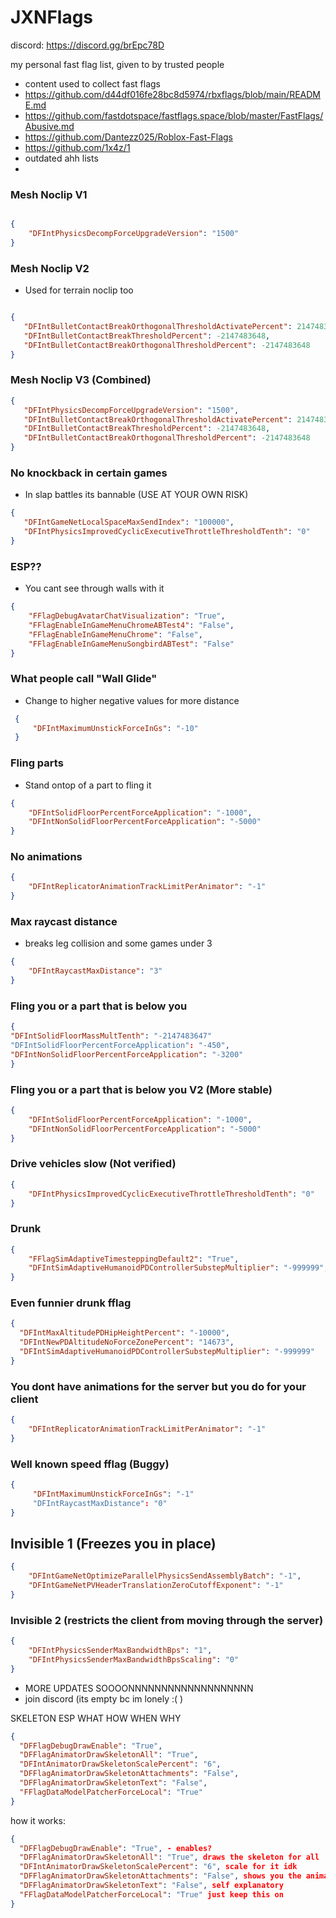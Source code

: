 # JXNFlags

discord: https://discord.gg/brEpc78D

my personal fast flag list, given to by trusted people
- content used to collect fast flags
- https://github.com/d44df016fe28bc8d5974/rbxflags/blob/main/README.md
- https://github.com/fastdotspace/fastflags.space/blob/master/FastFlags/Abusive.md
- https://github.com/Dantezz025/Roblox-Fast-Flags
- https://github.com/1x4z/1
- outdated ahh lists
- 
### Mesh Noclip V1
```json

{
    "DFIntPhysicsDecompForceUpgradeVersion": "1500"
}
```
### Mesh Noclip V2

- Used for terrain noclip too
```json

{
   "DFIntBulletContactBreakOrthogonalThresholdActivatePercent": 2147483647,
   "DFIntBulletContactBreakThresholdPercent": -2147483648,
   "DFIntBulletContactBreakOrthogonalThresholdPercent": -2147483648
}
```
### Mesh Noclip V3 (Combined)
```json
{
   "DFIntPhysicsDecompForceUpgradeVersion": "1500",
   "DFIntBulletContactBreakOrthogonalThresholdActivatePercent": 2147483647,
   "DFIntBulletContactBreakThresholdPercent": -2147483648,
   "DFIntBulletContactBreakOrthogonalThresholdPercent": -2147483648
}
```
### No knockback in certain games
- In slap battles its bannable (USE AT YOUR OWN RISK)
```json
{
   "DFIntGameNetLocalSpaceMaxSendIndex": "100000",
   "DFIntPhysicsImprovedCyclicExecutiveThrottleThresholdTenth": "0"
}
```
### ESP??
- You cant see through walls with it
```json
{
    "FFlagDebugAvatarChatVisualization": "True",
    "FFlagEnableInGameMenuChromeABTest4": "False",
    "FFlagEnableInGameMenuChrome": "False",
    "FFlagEnableInGameMenuSongbirdABTest": "False"
}
```
### What people call "Wall Glide"
- Change to higher negative values for more distance
```json
 {
     "DFIntMaximumUnstickForceInGs": "-10"
 }
```
### Fling parts
- Stand ontop of a part to fling it
```json
{
    "DFIntSolidFloorPercentForceApplication": "-1000",
    "DFIntNonSolidFloorPercentForceApplication": "-5000"
}
```
### No animations
```json
{
    "DFIntReplicatorAnimationTrackLimitPerAnimator": "-1"
}
```
### Max raycast distance
- breaks leg collision and some games under 3
```json
{
    "DFIntRaycastMaxDistance": "3"
}
```
### Fling you or a part that is below you
```json
{
"DFIntSolidFloorMassMultTenth": "-2147483647"
"DFIntSolidFloorPercentForceApplication": "-450",
"DFIntNonSolidFloorPercentForceApplication": "-3200"
}
```
### Fling you or a part that is below you V2 (More stable)
```json
{
    "DFIntSolidFloorPercentForceApplication": "-1000",
    "DFIntNonSolidFloorPercentForceApplication": "-5000"
}
```
### Drive vehicles slow (Not verified)
```json
{
    "DFIntPhysicsImprovedCyclicExecutiveThrottleThresholdTenth": "0"
}
```
### Drunk
```json
{
    "FFlagSimAdaptiveTimesteppingDefault2": "True",
    "DFIntSimAdaptiveHumanoidPDControllerSubstepMultiplier": "-999999",
}
```
### Even funnier drunk fflag
```json
{
  "DFIntMaxAltitudePDHipHeightPercent": "-10000",
  "DFIntNewPDAltitudeNoForceZonePercent": "14673",
  "DFIntSimAdaptiveHumanoidPDControllerSubstepMultiplier": "-999999"
}
```
### You dont have animations for the server but you do for your client
```json
{
    "DFIntReplicatorAnimationTrackLimitPerAnimator": "-1"
}
```
### Well known speed fflag (Buggy)
```json
{
     "DFIntMaximumUnstickForceInGs": "-1"
     "DFIntRaycastMaxDistance": "0"
}
```
## Invisible 1 (Freezes you in place)
```json
{
    "DFIntGameNetOptimizeParallelPhysicsSendAssemblyBatch": "-1",
    "DFIntGameNetPVHeaderTranslationZeroCutoffExponent": "-1"
}
```
### Invisible 2 (restricts the client from moving through the server)
```json
{
    "DFIntPhysicsSenderMaxBandwidthBps": "1",
    "DFIntPhysicsSenderMaxBandwidthBpsScaling": "0"
}
```
- MORE UPDATES SOOOONNNNNNNNNNNNNNNNNNN
- join discord (its empty bc im lonely :( )


SKELETON ESP WHAT HOW WHEN WHY
```json
{
  "DFFlagDebugDrawEnable": "True",
  "DFFlagAnimatorDrawSkeletonAll": "True",
  "DFIntAnimatorDrawSkeletonScalePercent": "6",
  "DFFlagAnimatorDrawSkeletonAttachments": "False",
  "DFFlagAnimatorDrawSkeletonText": "False",
  "FFlagDataModelPatcherForceLocal": "True"
}
```

how it works:
```json
{
  "DFFlagDebugDrawEnable": "True", - enables?
  "DFFlagAnimatorDrawSkeletonAll": "True", draws the skeleton for all
  "DFIntAnimatorDrawSkeletonScalePercent": "6", scale for it idk
  "DFFlagAnimatorDrawSkeletonAttachments": "False", shows you the animation constraints
  "DFFlagAnimatorDrawSkeletonText": "False", self explanatory
  "FFlagDataModelPatcherForceLocal": "True" just keep this on
}
```
